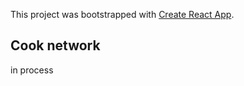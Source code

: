This project was bootstrapped with [Create React App](https://github.com/facebook/create-react-app).

## Cook network

in process

